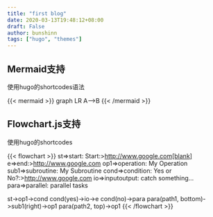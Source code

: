 ```yaml
---
title: "first blog"
date: 2020-03-13T19:48:12+08:00
draft: False
author: bunshinn
tags: ["hugo", "themes"]
---
```


## Mermaid支持  
使用hugo的shortcodes语法

{{< mermaid >}}
graph LR
A-->B
{{< /mermaid >}}


## Flowchart.js支持  
使用hugo的shortcodes

{{< flowchart >}}
st=>start: Start:>http://www.google.com[blank]
e=>end:>http://www.google.com
op1=>operation: My Operation
sub1=>subroutine: My Subroutine
cond=>condition: Yes
or No?:>http://www.google.com
io=>inputoutput: catch something...
para=>parallel: parallel tasks

st->op1->cond
cond(yes)->io->e
cond(no)->para
para(path1, bottom)->sub1(right)->op1
para(path2, top)->op1
{{< /flowchart >}}